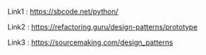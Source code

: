 
Link1 : https://sbcode.net/python/

Link2 : https://refactoring.guru/design-patterns/prototype

Link3 : https://sourcemaking.com/design_patterns



